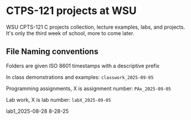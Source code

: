 # CTPS-121 projects at WSU


WSU CPTS-121 C projects collection, lecture examples, labs, and projects. It's only the third week of school, more to come later. 

## File Naming conventions 

Folders are given ISO 8601 timestamps with a descriptive prefix

In class demonstrations and examples: 
`classwork_2025-09-05`

Programming assignments, X is assignment number: 
`PAx_2025-09-05`

Lab work, X is lab number: 
`labX_2025-09-05`

lab1_2025-08-28
8-28-25